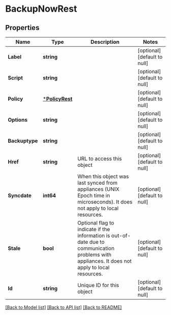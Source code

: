 # BackupNowRest

## Properties
Name | Type | Description | Notes
------------ | ------------- | ------------- | -------------
**Label** | **string** |  | [optional] [default to null]
**Script** | **string** |  | [optional] [default to null]
**Policy** | [***PolicyRest**](PolicyRest.md) |  | [optional] [default to null]
**Options** | **string** |  | [optional] [default to null]
**Backuptype** | **string** |  | [optional] [default to null]
**Href** | **string** | URL to access this object | [optional] [default to null]
**Syncdate** | **int64** | When this object was last synced from appliances (UNIX Epoch time in microseconds). It does not apply to local resources. | [optional] [default to null]
**Stale** | **bool** | Optional flag to indicate if the information is out-of-date due to communication problems with appliances. It does not apply to local resources. | [optional] [default to null]
**Id** | **string** | Unique ID for this object | [optional] [default to null]

[[Back to Model list]](../README.md#documentation-for-models) [[Back to API list]](../README.md#documentation-for-api-endpoints) [[Back to README]](../README.md)


